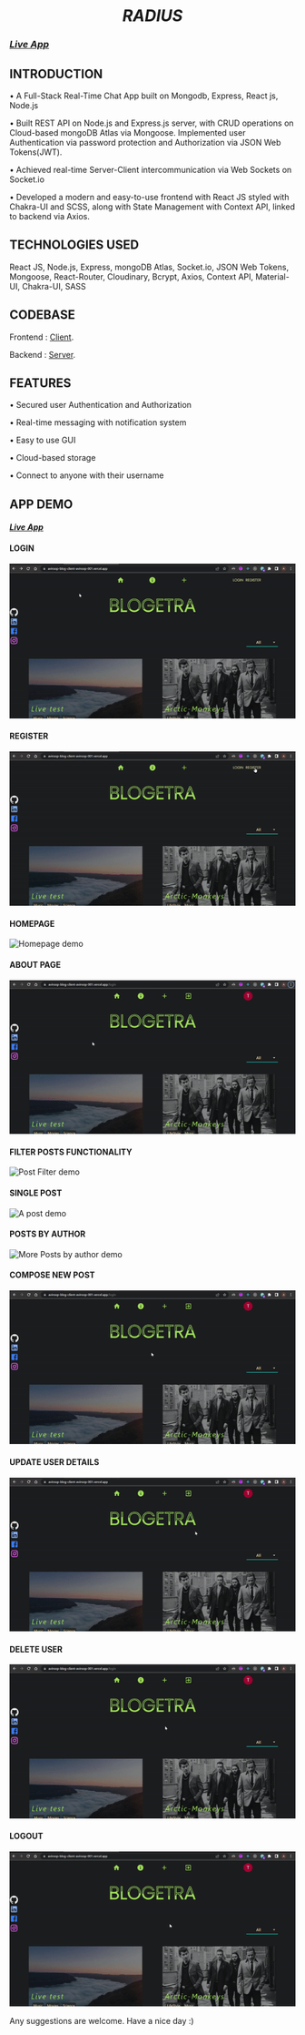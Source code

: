 # <div align="center"> _**RADIUS**_ </div>
### <div align="left">_[Live App](https://radius-seven.vercel.app/)_</div>

## INTRODUCTION 
• A Full-Stack Real-Time Chat App built on Mongodb, Express, React js, Node.js

• Built REST API on Node.js and Express.js server, with CRUD operations on Cloud-based mongoDB Atlas via Mongoose. Implemented user Authentication 
via password protection and Authorization via JSON Web Tokens(JWT).

• Achieved real-time Server-Client intercommunication via Web Sockets on Socket.io

• Developed a modern and easy-to-use frontend with React JS styled with Chakra-UI and SCSS, along with State Management
with Context API, linked to backend via Axios.


## TECHNOLOGIES USED 
React JS, Node.js, Express, mongoDB Atlas, Socket.io, JSON Web Tokens, Mongoose, React-Router, Cloudinary, Bcrypt, Axios, Context API, Material-UI, Chakra-UI, SASS

## CODEBASE
Frontend : [Client](https://github.com/Aviroop-001/ChatApp-client).

Backend : [Server](https://github.com/Aviroop-001/ChatApp-server).



## FEATURES 
• Secured user Authentication and Authorization

• Real-time messaging with notification system

• Easy to use GUI

• Cloud-based storage

• Connect to anyone with their username

## APP DEMO
#### <div align="left">_[Live App](https://radius-seven.vercel.app/)_</div>

#### LOGIN
![Login demo](https://github.com/Aviroop-001/Blogetra/blob/main/Blogetra_login.gif)

#### REGISTER
![Registation demo](https://github.com/Aviroop-001/Blogetra/blob/main/Blogetra_register.gif)

#### HOMEPAGE
![Homepage demo](https://github.com/Aviroop-001/Blogetra/blob/main/Blogetra_homepage.gif)

#### ABOUT PAGE
![About page demo](https://github.com/Aviroop-001/Blogetra/blob/main/Blogetra_about.gif)

#### FILTER POSTS FUNCTIONALITY
![Post Filter demo](https://github.com/Aviroop-001/Blogetra/blob/main/Blogetra_filter_posts.gif)

#### SINGLE POST
![A post demo](https://github.com/Aviroop-001/Blogetra/blob/main/Blogetra_single_post.gif)

#### POSTS BY AUTHOR
![More Posts by author demo](https://github.com/Aviroop-001/Blogetra/blob/main/Blogetra_author_posts.gif)

#### COMPOSE NEW POST
![New Post Compose demo](https://github.com/Aviroop-001/Blogetra/blob/main/Blogetra_compose.gif)

#### UPDATE USER DETAILS
![User credentials update demo](https://github.com/Aviroop-001/Blogetra/blob/main/Blogetra_user_update.gif)

#### DELETE USER
![User delete demo](https://github.com/Aviroop-001/Blogetra/blob/main/Blogetra_user_delete.gif)

#### LOGOUT
![Logout demo](https://github.com/Aviroop-001/Blogetra/blob/main/Blogetra_logout.gif)


Any suggestions are welcome. Have a nice day :)
